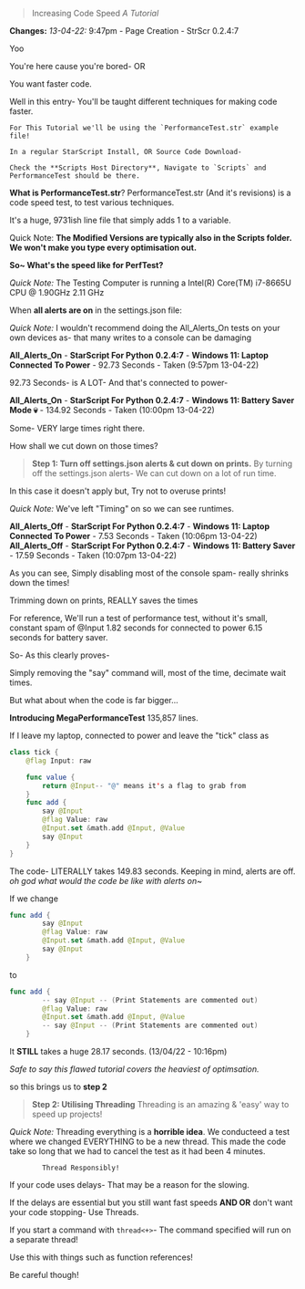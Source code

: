 > Increasing Code Speed
*A Tutorial*

**Changes:**
*13-04-22:* 9:47pm - Page Creation - StrScr 0.2.4:7

Yoo

You're here cause you're bored-
OR

You want faster code.

Well in this entry- You'll be taught different techniques for making code faster.


    For This Tutorial we'll be using the `PerformanceTest.str` example file!

    In a regular StarScript Install, OR Source Code Download-

    Check the **Scripts Host Directory**, Navigate to `Scripts` and PerformanceTest should be there.


**What is PerformanceTest.str**?
PerformanceTest.str (And it's revisions) is a code speed test, to test various techniques.

It's a huge, 9731ish line file that simply adds 1 to a variable.

Quick Note: **The Modified Versions are typically also in the Scripts folder. We won't make you type every optimisation out.**

**So~ What's the speed like for PerfTest?**

*Quick Note:* The Testing Computer is running a Intel(R) Core(TM) i7-8665U CPU @ 1.90GHz   2.11 GHz

When __all alerts are on__ in the settings.json file:

*Quick Note:* I wouldn't recommend doing the All_Alerts_On tests on your own devices as- that many writes to a console can be damaging

**All_Alerts_On** - **StarScript For Python 0.2.4:7** - **Windows 11: Laptop Connected To Power** - 92.73 Seconds - Taken (9:57pm 13-04-22)

92.73 Seconds- is A LOT-
And that's connected to power-

**All_Alerts_On** - **StarScript For Python 0.2.4:7** - **Windows 11: Battery Saver Mode 💀** - 134.92 Seconds - Taken (10:00pm 13-04-22)

Some- VERY large times right there.

How shall we cut down on those times?

> **Step 1: Turn off settings.json alerts & cut down on prints.**
By turning off the settings.json alerts- We can cut down on a lot of run time.

In this case it doesn't apply but, Try not to overuse prints!

*Quick Note:* We've left "Timing" on so we can see runtimes.

**All_Alerts_Off** - **StarScript For Python 0.2.4:7** - **Windows 11: Laptop Connected To Power** - 7.53 Seconds - Taken (10:06pm 13-04-22)
**All_Alerts_Off** - **StarScript For Python 0.2.4:7** - **Windows 11: Battery Saver** - 17.59 Seconds - Taken (10:07pm 13-04-22)

As you can see, Simply disabling most of the console spam- really shrinks down the times!

Trimming down on prints, REALLY saves the times

For reference, We'll run a test of performance test, without it's small, constant spam of @Input
1.82 seconds for connected to power
6.15 seconds for battery saver.


So- As this clearly proves-

Simply removing the "say" command will, most of the time, decimate wait times.

But what about when the code is far bigger...

**Introducing MegaPerformanceTest**
135,857 lines.

If I leave my laptop, connected to power and leave the "tick" class as
```swift
class tick {
    @flag Input: raw

    func value {
        return @Input-- "@" means it's a flag to grab from
    }
    func add {
        say @Input
        @flag Value: raw
        @Input.set &math.add @Input, @Value
        say @Input
    }
}
```

The code- LITERALLY takes 149.83 seconds.
Keeping in mind, alerts are off.
*oh god what would the code be like with alerts on~*

If we change
```swift
func add {
        say @Input
        @flag Value: raw
        @Input.set &math.add @Input, @Value
        say @Input
    }
```
to
```swift
func add {
        -- say @Input -- (Print Statements are commented out)
        @flag Value: raw
        @Input.set &math.add @Input, @Value
        -- say @Input -- (Print Statements are commented out)
    }
```

It **STILL** takes a huge 28.17 seconds. (13/04/22 - 10:16pm)

*Safe to say this flawed tutorial covers the heaviest of optimsation.*

so this brings us to __step 2__
> **Step 2: Utilising Threading**
Threading is an amazing & 'easy' way to speed up projects!

*Quick Note:* Threading everything is a __horrible idea__.
            We conducteed a test where we changed EVERYTHING to be a new thread.
            This made the code take so long that we had to cancel the test as it had been
            4 minutes.

            Thread Responsibly!

If your code uses delays- That may be a reason for the slowing.

If the delays are essential but you still want fast speeds **AND OR** don't want your code stopping- Use Threads.

If you start a command with `thread<+>`- The command specified will run on a separate thread!

Use this with things such as function references!

Be careful though!
